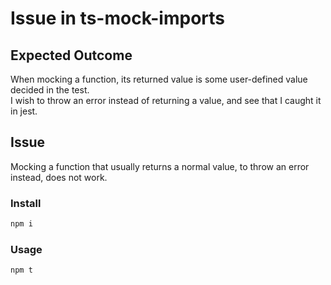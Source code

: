 # Issue in ts-mock-imports

## Expected Outcome

When mocking a function, its returned value is some user-defined value decided in the test.  
I wish to throw an error instead of returning a value, and see that I caught it in jest.

## Issue

Mocking a function that usually returns a normal value, to throw an error instead, does not work.

### Install

```sh
npm i
```

### Usage

```sh
npm t
```
